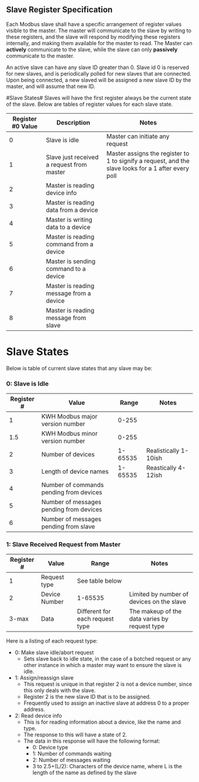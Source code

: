 ## Slave Register Specification ##
Each Modbus slave shall have a specific arrangement of register values visible to the master. The master will communicate to the slave by writing to these registers, and the slave will respond by modifying these registers internally, and making them available for the master to read. The Master can **actively** communicate to the slave, while the slave can only **passively** communicate to the master.

An active slave can have any slave ID greater than 0. Slave id 0 is reserved for new slaves, and is periodically polled for new slaves that are connected. Upon being connected, a new slaved will be assigned a new slave ID by the master, and will assume that new ID.

#Slave States#
Slaves will have the first register always be the current state of the slave. Below are tables of register values for each slave state.

| Register #0 Value	| Description	| Notes	|
|-------------------|---------------|-------|
| 0 | Slave is idle | Master can initiate any request |
| 1 | Slave just received a request from master | Master assigns the register to 1 to signify a request, and the slave looks for a 1 after every poll |
| 2 | Master is reading device info ||
| 3 | Master is reading data from a device ||
| 4 | Master is writing data to a device ||
| 5 | Master is reading command from a device ||
| 6 | Master is sending command to a device ||
| 7 | Master is reading message from a device ||
| 8 | Master is reading message from slave ||

# Slave States #

Below is table of current slave states that any slave may be:

### 0: Slave is Idle ###

| Register #	| Value			| Range			| Notes			|
|---------------|---------------|---------------|---------------|
| 1 |KWH Modbus major version number | 0-255 ||
| 1.5 |KWH Modbus minor version number | 0-255 ||
| 2 | Number of devices | 1-65535 | Realistically 1-10ish |
| 3 | Length of device names | 1-65535 | Reastically 4-12ish|
| 4 | Number of commands pending from devices ||
| 5 | Number of messages pending from devices ||
| 6 | Number of messages pending from slave ||

### 1: Slave Received Request from Master ###

| Register #	| Value			| Range			| Notes			|
|---------------|---------------|---------------|---------------|
| 1 | Request type | See table below | | 
| 2 | Device Number | 1-65535 | Limited by number of devices on the slave |
| 3-max | Data | Different for each request type | The makeup of the data varies by request type |

Here is a listing of each request type:

* 0: Make slave idle/abort request
	* Sets slave back to idle state, in the case of a botched request or any other instance in which a master may want to ensure the slave is idle.
* 1: Assign/reassign slave
	* This request is unique in that register 2 is not a device number, since this only deals with the slave.
	* Register 2 is the new slave ID that is to be assigned.
	* Frequently used to assign an inactive slave at address 0 to a proper address.
* 2: Read device info
	* This is for reading information about a device, like the name and type.
	* The response to this will have a state of 2.
	* The data in this response will have the following format:
		* 0: Device type
		* 1: Number of commands waiting
		* 2: Number of messages waiting
		* 3 to 2.5+(L/2): Characters of the device name, where L is the length of the name as defined by the slave